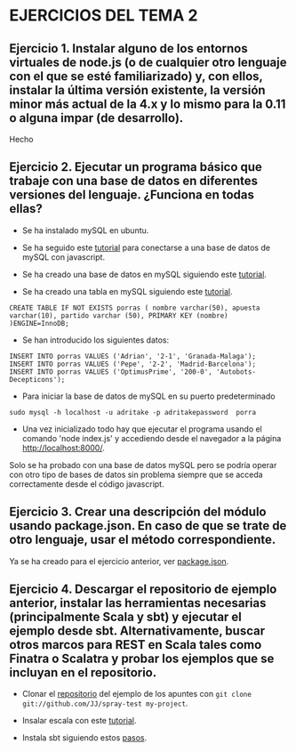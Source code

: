 # EJERCICIOS DEL TEMA 2

## Ejercicio 1. Instalar alguno de los entornos virtuales de node.js (o de cualquier otro lenguaje con el que se esté familiarizado) y, con ellos, instalar la última versión existente, la versión minor más actual de la 4.x y lo mismo para la 0.11 o alguna impar (de desarrollo).

Hecho

## Ejercicio 2. Ejecutar un programa básico que trabaje con una base de datos en diferentes versiones del lenguaje. ¿Funciona en todas ellas?

- Se ha instalado mySQL en ubuntu.

- Se ha seguido este [tutorial](https://codeforgeek.com/2015/01/nodejs-mysql-tutorial/) para conectarse a una base de datos de mySQL con javascript.

- Se ha creado una base de datos en mySQL siguiendo este [tutorial](https://www.linux-party.com/42-mysql/2214-como-crear-una-base-de-datos-mysql-e-inicializar-los-privilegios).

- Se ha creado una tabla en mySQL siguiendo este [tutorial](http://mysql.conclase.net/curso/?cap=007c).

`CREATE TABLE IF NOT EXISTS porras ( nombre varchar(50), apuesta varchar(10), partido varchar (50), PRIMARY KEY (nombre) )ENGINE=InnoDB;`

- Se han introducido los siguientes datos: 

~~~
INSERT INTO porras VALUES ('Adrian', '2-1', 'Granada-Malaga');
INSERT INTO porras VALUES ('Pepe', '2-2', 'Madrid-Barcelona');
INSERT INTO porras VALUES ('OptimusPrime', '200-0', 'Autobots-Decepticons');
~~~

- Para iniciar la base de datos de mySQL en su puerto predeterminado

`sudo mysql -h localhost -u adritake -p adritakepassword  porra`

- Una vez inicializado todo hay que ejecutar el programa usando el comando 'node index.js' y accediendo desde el navegador a la página [http://localhost:8000/](http://localhost:8000/).

Solo se ha probado con una base de datos mySQL pero se podría operar con otro tipo de bases de datos sin problema siempre que se acceda correctamente desde el código javascript.

## Ejercicio 3. Crear una descripción del módulo usando package.json. En caso de que se trate de otro lenguaje, usar el método correspondiente.

Ya se ha creado para el ejercicio anterior, ver [package.json](ProgramaPorra/package.json).

## Ejercicio 4. Descargar el repositorio de ejemplo anterior, instalar las herramientas necesarias (principalmente Scala y sbt) y ejecutar el ejemplo desde sbt. Alternativamente, buscar otros marcos para REST en Scala tales como Finatra o Scalatra y probar los ejemplos que se incluyan en el repositorio.


- Clonar el [repositorio](https://github.com/JJ/spray-test) del ejemplo de los apuntes con `git clone git://github.com/JJ/spray-test my-project`.

- Insalar escala con este [tutorial](http://codigolinea.com/2015/04/05/instalando-scala-en-linux/).

- Instala sbt siguiendo estos [pasos](https://www.scala-sbt.org/download.html).





